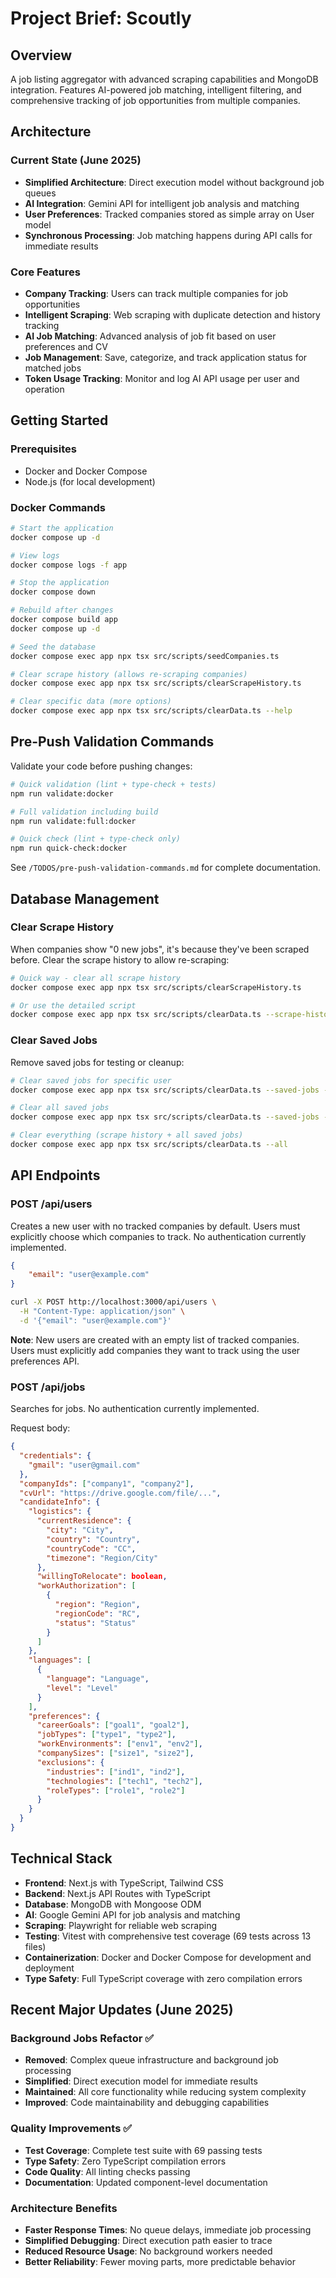 # Project Brief: Scoutly

## Overview

A job listing aggregator with advanced scraping capabilities and MongoDB integration. Features AI-powered job matching, intelligent filtering, and comprehensive tracking of job opportunities from multiple companies.

## Architecture

### Current State (June 2025)

- **Simplified Architecture**: Direct execution model without background job queues
- **AI Integration**: Gemini API for intelligent job analysis and matching
- **User Preferences**: Tracked companies stored as simple array on User model
- **Synchronous Processing**: Job matching happens during API calls for immediate results

### Core Features

- **Company Tracking**: Users can track multiple companies for job opportunities
- **Intelligent Scraping**: Web scraping with duplicate detection and history tracking
- **AI Job Matching**: Advanced analysis of job fit based on user preferences and CV
- **Job Management**: Save, categorize, and track application status for matched jobs
- **Token Usage Tracking**: Monitor and log AI API usage per user and operation

## Getting Started

### Prerequisites

- Docker and Docker Compose
- Node.js (for local development)

### Docker Commands

```bash
# Start the application
docker compose up -d

# View logs
docker compose logs -f app

# Stop the application
docker compose down

# Rebuild after changes
docker compose build app
docker compose up -d

# Seed the database
docker compose exec app npx tsx src/scripts/seedCompanies.ts

# Clear scrape history (allows re-scraping companies)
docker compose exec app npx tsx src/scripts/clearScrapeHistory.ts

# Clear specific data (more options)
docker compose exec app npx tsx src/scripts/clearData.ts --help
```

## Pre-Push Validation Commands

Validate your code before pushing changes:

```bash
# Quick validation (lint + type-check + tests)
npm run validate:docker

# Full validation including build
npm run validate:full:docker

# Quick check (lint + type-check only)
npm run quick-check:docker
```

See `/TODOS/pre-push-validation-commands.md` for complete documentation.

## Database Management

### Clear Scrape History

When companies show "0 new jobs", it's because they've been scraped before. Clear the scrape history to allow re-scraping:

```bash
# Quick way - clear all scrape history
docker compose exec app npx tsx src/scripts/clearScrapeHistory.ts

# Or use the detailed script
docker compose exec app npx tsx src/scripts/clearData.ts --scrape-history
```

### Clear Saved Jobs

Remove saved jobs for testing or cleanup:

```bash
# Clear saved jobs for specific user
docker compose exec app npx tsx src/scripts/clearData.ts --saved-jobs --user judithv.sanchezc@gmail.com

# Clear all saved jobs
docker compose exec app npx tsx src/scripts/clearData.ts --saved-jobs --all

# Clear everything (scrape history + all saved jobs)
docker compose exec app npx tsx src/scripts/clearData.ts --all
```

## API Endpoints

### POST /api/users

Creates a new user with no tracked companies by default. Users must explicitly choose which companies to track. No authentication currently implemented.

```json
{
	"email": "user@example.com"
}
```

```bash
curl -X POST http://localhost:3000/api/users \
  -H "Content-Type: application/json" \
  -d '{"email": "user@example.com"}'

```

**Note**: New users are created with an empty list of tracked companies. Users must explicitly add companies they want to track using the user preferences API.

### POST /api/jobs

Searches for jobs. No authentication currently implemented.

Request body:

```json
{
  "credentials": {
    "gmail": "user@gmail.com"
  },
  "companyIds": ["company1", "company2"],
  "cvUrl": "https://drive.google.com/file/...",
  "candidateInfo": {
    "logistics": {
      "currentResidence": {
        "city": "City",
        "country": "Country",
        "countryCode": "CC",
        "timezone": "Region/City"
      },
      "willingToRelocate": boolean,
      "workAuthorization": [
        {
          "region": "Region",
          "regionCode": "RC",
          "status": "Status"
        }
      ]
    },
    "languages": [
      {
        "language": "Language",
        "level": "Level"
      }
    ],
    "preferences": {
      "careerGoals": ["goal1", "goal2"],
      "jobTypes": ["type1", "type2"],
      "workEnvironments": ["env1", "env2"],
      "companySizes": ["size1", "size2"],
      "exclusions": {
        "industries": ["ind1", "ind2"],
        "technologies": ["tech1", "tech2"],
        "roleTypes": ["role1", "role2"]
      }
    }
  }
}
```

## Technical Stack

- **Frontend**: Next.js with TypeScript, Tailwind CSS
- **Backend**: Next.js API Routes with TypeScript
- **Database**: MongoDB with Mongoose ODM
- **AI**: Google Gemini API for job analysis and matching
- **Scraping**: Playwright for reliable web scraping
- **Testing**: Vitest with comprehensive test coverage (69 tests across 13 files)
- **Containerization**: Docker and Docker Compose for development and deployment
- **Type Safety**: Full TypeScript coverage with zero compilation errors

## Recent Major Updates (June 2025)

### Background Jobs Refactor ✅

- **Removed**: Complex queue infrastructure and background job processing
- **Simplified**: Direct execution model for immediate results
- **Maintained**: All core functionality while reducing system complexity
- **Improved**: Code maintainability and debugging capabilities

### Quality Improvements ✅

- **Test Coverage**: Complete test suite with 69 passing tests
- **Type Safety**: Zero TypeScript compilation errors
- **Code Quality**: All linting checks passing
- **Documentation**: Updated component-level documentation

### Architecture Benefits

- **Faster Response Times**: No queue delays, immediate job processing
- **Simplified Debugging**: Direct execution path easier to trace
- **Reduced Resource Usage**: No background workers needed
- **Better Reliability**: Fewer moving parts, more predictable behavior
